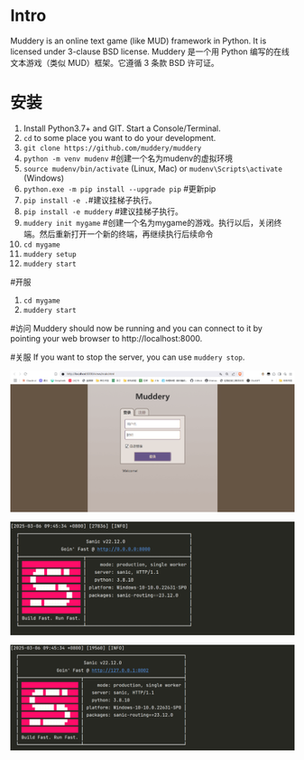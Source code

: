 # Intro
Muddery is an online text game (like MUD) framework in Python. It is licensed under 3-clause BSD license.
Muddery 是一个用 Python 编写的在线文本游戏（类似 MUD）框架。它遵循 3 条款 BSD 许可证。

# 安装
1. Install Python3.7+ and GIT. Start a Console/Terminal.
1. `cd` to some place you want to do your development. 
1. `git clone https://github.com/muddery/muddery`
1. `python -m venv mudenv` #创建一个名为mudenv的虚拟环境
1. `source mudenv/bin/activate` (Linux, Mac) or `mudenv\Scripts\activate` (Windows)
1. `python.exe -m pip install --upgrade pip` #更新pip
1. `pip install -e .`#建议挂梯子执行。
1. `pip install -e muddery` #建议挂梯子执行。
1. `muddery init mygame` #创建一个名为mygame的游戏。执行以后，关闭终端。然后重新打开一个新的终端，再继续执行后续命令
1. `cd mygame` 
1. `muddery setup`
1. `muddery start`

#开服
1. `cd mygame` 
1. `muddery start`

#访问
Muddery should now be running and you can connect to it by pointing your web browser to http://localhost:8000.

#关服
If you want to stop the server, you can use `muddery stop`.

![例图1](./img/1.png)

![例图2](./img/2.png)

![例图3](./img/3.png)
